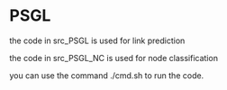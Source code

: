 # PSGL
the code in src_PSGL is used for link prediction

the code in src_PSGL_NC is used for node classification

you can use the command ./cmd.sh to run the code.
